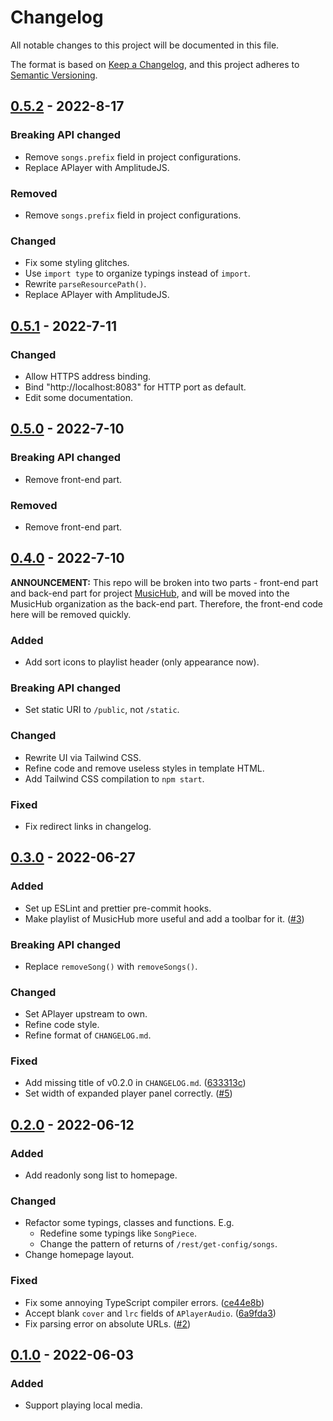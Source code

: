 # Changelog

All notable changes to this project will be documented in this file.

The format is based on [Keep a Changelog](https://keepachangelog.com/en/1.0.0/),
and this project adheres to [Semantic Versioning](https://semver.org/spec/v2.0.0.html).

## [0.5.2] - 2022-8-17

### Breaking API changed

- Remove `songs.prefix` field in project configurations.
- Replace APlayer with AmplitudeJS.

### Removed

- Remove `songs.prefix` field in project configurations.

### Changed

- Fix some styling glitches.
- Use `import type` to organize typings instead of `import`.
- Rewrite `parseResourcePath()`.
- Replace APlayer with AmplitudeJS.

## [0.5.1] - 2022-7-11

### Changed

- Allow HTTPS address binding.
- Bind "http://localhost:8083" for HTTP port as default.
- Edit some documentation.

## [0.5.0] - 2022-7-10

### Breaking API changed

- Remove front-end part.

### Removed

- Remove front-end part.

## [0.4.0] - 2022-7-10

**ANNOUNCEMENT:** This repo will be broken into two parts - front-end part and back-end part for project [MusicHub](https://github.com/MusicHubTS), and will be moved into the MusicHub organization as the back-end part. Therefore, the front-end code here will be removed quickly.

### Added

- Add sort icons to playlist header (only appearance now).

### Breaking API changed

- Set static URI to `/public`, not `/static`.

### Changed

- Rewrite UI via Tailwind CSS.
- Refine code and remove useless styles in template HTML.
- Add Tailwind CSS compilation to `npm start`.

### Fixed

- Fix redirect links in changelog.

## [0.3.0] - 2022-06-27

### Added

- Set up ESLint and prettier pre-commit hooks.
- Make playlist of MusicHub more useful and add a toolbar for it. ([#3])

### Breaking API changed

- Replace `removeSong()` with `removeSongs()`.

### Changed

- Set APlayer upstream to own.
- Refine code style.
- Refine format of `CHANGELOG.md`.

### Fixed

- Add missing title of v0.2.0 in `CHANGELOG.md`. ([633313c])
- Set width of expanded player panel correctly. ([#5])

## [0.2.0] - 2022-06-12

### Added

- Add readonly song list to homepage.

### Changed

- Refactor some typings, classes and functions. E.g.
  - Redefine some typings like `SongPiece`.
  - Change the pattern of returns of `/rest/get-config/songs`.
- Change homepage layout.

### Fixed

- Fix some annoying TypeScript compiler errors. ([ce44e8b])
- Accept blank `cover` and `lrc` fields of `APlayerAudio`. ([6a9fda3])
- Fix parsing error on absolute URLs. ([#2])

## [0.1.0] - 2022-06-03

### Added

- Support playing local media.

[0.5.2]: https://github.com/MusicHubTS/backend/compare/v0.5.1...v0.5.2
[0.5.1]: https://github.com/MusicHubTS/backend/compare/v0.5.0...v0.5.1
[0.5.0]: https://github.com/MusicHubTS/backend/compare/v0.4.0...v0.5.0
[0.4.0]: https://github.com/MusicHubTS/backend/compare/v0.3.0...v0.4.0
[0.3.0]: https://github.com/MusicHubTS/backend/compare/v0.2.0...v0.3.0
[0.2.0]: https://github.com/MusicHubTS/backend/compare/v0.1.0...v0.2.0
[0.1.0]: https://github.com/MusicHubTS/backend/releases/tag/v0.1.0
[#5]: https://github.com/MusicHubTS/backend/issues/5
[#3]: https://github.com/MusicHubTS/backend/issues/3
[#2]: https://github.com/MusicHubTS/backend/issues/2
[633313c]: https://github.com/MusicHubTS/backend/commit/633313c223f89ea7ae4b91afbd4198750f6ed979
[ce44e8b]: https://github.com/MusicHubTS/backend/commit/ce44e8bfa078640e025ac9a61a228a4a54b844d6
[6a9fda3]: https://github.com/MusicHubTS/backend/commit/6a9fda399856d5b4570738ba5a74fcd6a577cea8
